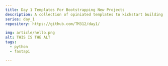 ```yaml
---
title: Day 1 Templates For Bootstrapping New Projects
description: A collection of opiniated templates to kickstart building stuff.
series: day_1
repository: https://github.com/TM312/day1/

img: article/hello.png
alt: THIS IS THE ALT
tags:
  - python
  - fastapi

---
```

